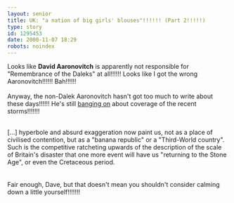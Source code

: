 ```yaml
---
layout: senior
title: UK: "a nation of big girls' blouses"!!!!!! (Part 2!!!!!)
type: story
id: 1295453
date: 2000-11-07 18:29
robots: noindex
---
```

Looks like <b>David Aaronovitch</b> is apparently not responsible for "Remembrance of the Daleks" at all!!!!!! Looks like I got the wrong Aaronovitch!!!!!! Bah!!!!!!<br/> <br/>Anyway, the non-Dalek Aaronovitch hasn't got too much to write about these days!!!!!! He's still <a href="http://www.independent.co.uk/argument/Regular_columnists/David_Aaronovitch/aaronovitch071100.shtml">banging on</a> about coverage of the recent storms!!!!!!!<br/> <br/><div class="quote">[...] hyperbole and absurd exaggeration now paint us, not as a place of civilised contention, but as a "banana republic" or a "Third-World country". Such is the competitive ratcheting upwards of the description of the scale of Britain's disaster that one more event will have us "returning to the Stone Age", or even the Cretaceous period.</div> <br/> <br/>Fair enough, Dave, but that doesn't mean you shouldn't consider calming down a little yourself!!!!!!!